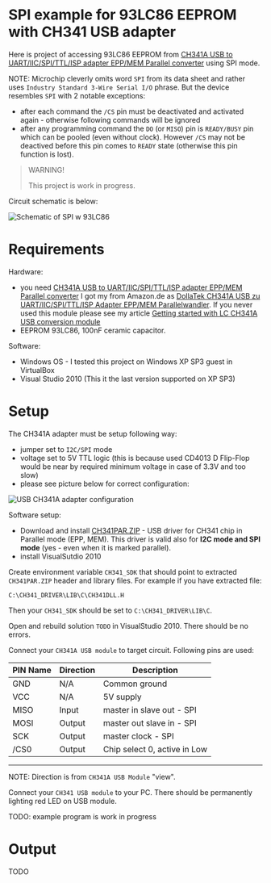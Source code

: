 # SPI example for 93LC86 EEPROM with CH341 USB adapter 

Here is project of accessing 93LC86 EEPROM
from [CH341A USB to UART/IIC/SPI/TTL/ISP adapter EPP/MEM Parallel converter]
using SPI mode.

NOTE: Microchip cleverly omits word `SPI` from its data sheet and
rather uses `Industry Standard 3-Wire Serial I/O` phrase. But
the device resembles `SPI` with 2 notable exceptions:

* after each command the `/CS` pin must be deactivated and activated
  again - otherwise following commands will be ignored
* after any programming command the `DO` (or `MISO`) pin 
  is `READY/BUSY` pin which can be pooled (even without clock).
  However `/CS` may not be deactived before this pin comes
  to `READY` state (otherwise this pin function is lost).



> WARNING!
>
> This project is work in progress.


Circuit schematic is below:

![Schematic of SPI w 93LC86](https://github.com/hpaluch/ch341-spi-93lc86/blob/master/ExpressPCB/ch341-spi-93lc86.png?raw=true)


# Requirements

Hardware:
* you
  need [CH341A USB to UART/IIC/SPI/TTL/ISP adapter EPP/MEM Parallel converter]
  I got my from Amazon.de as [DollaTek CH341A USB zu UART/IIC/SPI/TTL/ISP Adapter EPP/MEM Parallelwandler]. If you never used this module
  please see my article [Getting started with LC CH341A USB conversion module]
* EEPROM 93LC86, 100nF ceramic capacitor.

Software:

* Windows OS - I tested this project on Windows XP SP3 guest in VirtualBox
* Visual Studio 2010 (This it the last version supported on XP SP3)


# Setup

The CH341A adapter must be setup following way:
* jumper set to `I2C/SPI` mode
* voltage set to 5V TTL logic (this is because used CD4013 D Flip-Flop
  would be near by required minimum voltage in case of 3.3V and too slow)
* please see picture below for correct configuration:

![USB CH341A adapter configuration](https://github.com/hpaluch/ch341-spi-93lc86//blob/master/images/ch341-spi-5v.jpg?raw=true)


Software setup:
*  Download and install [CH341PAR.ZIP] - USB driver for CH341 chip
   in Parallel mode (EPP, MEM). This driver is valid 
   also for **I2C mode and SPI mode** (yes - even when it is marked parallel).
*  install VisualSutdio 2010

Create environment variable `CH341_SDK` that should point to extracted
`CH341PAR.ZIP` header and library files. For example
if you have extracted file:

```
C:\CH341_DRIVER\LIB\C\CH341DLL.H 
```
Then your `CH341_SDK` should be set to `C:\CH341_DRIVER\LIB\C`.

Open and rebuild solution `TODO`
in VisualStudio 2010. There should be no errors.

Connect your `CH341A USB module` to target circuit. Following pins are used:

|PIN Name|Direction|Description|
|--------|---------|-----------|
|GND|N/A|Common ground|
|VCC|N/A|5V supply|
|MISO|Input|master in slave out - SPI|
|MOSI|Output|master out slave in - SPI|
|SCK|Output|master clock - SPI|
|/CS0|Output|Chip select 0, active in Low|

----

NOTE: Direction is from `CH341A USB Module` "view".

Connect your `CH341 USB module` to your PC. There should
be permanently lighting red LED on USB module.

TODO: example program is work in progress

# Output

TODO

[CH341PAR.ZIP]: http://www.wch.cn/downloads/file/7.html
[Getting started with LC CH341A USB conversion module]:  https://github.com/hpaluch/hpaluch.github.io/wiki/Getting-started-with-LC-CH341A-USB-conversion-module
[CH341A USB to UART/IIC/SPI/TTL/ISP adapter EPP/MEM Parallel converter]:http://www.chinalctech.com/index.php?_m=mod_product&_a=view&p_id=1220
[DollaTek CH341A USB zu UART/IIC/SPI/TTL/ISP Adapter EPP/MEM Parallelwandler]:https://www.amazon.de/gp/product/B07DJZDRKG/


